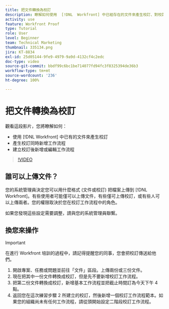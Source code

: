 ```yaml
---
title: 把文件轉換為校訂
description: 瞭解如何使用  [!DNL  Workfront] 中已經存在的文件來產生校訂、對校訂新增工作流程，以及在建立校訂後新增或編輯工作流程。
activity: use
feature: Workfront Proof
type: Tutorial
role: User
level: Beginner
team: Technical Marketing
thumbnail: 335134.png
jira: KT-8834
exl-id: 25d05144-9fe9-4979-9a9d-4132cf4c2edc
doc-type: video
source-git-commit: bbdf99c6bc1be714077fd94fc3f8325394de36b3
workflow-type: tm+mt
source-wordcount: '236'
ht-degree: 100%

---
```


# 把文件轉換為校訂

觀看這段影片，您將瞭解如何：

* 使用 [!DNL Workfront] 中已有的文件來產生校訂
* 產生校訂同時新增工作流程
* 建立校訂後新增或編輯工作流程

>[!VIDEO](https://video.tv.adobe.com/v/335134/?quality=12&learn=on&enablevpops=1)


## 誰可以上傳文件？

您的系統管理員決定您可以用什麼格式 (文件或校訂) 把檔案上傳到 [!DNL Workfront]。有些使用者可能僅可以上傳文件，有些僅可上傳校訂，或有些人可以上傳兩者。您的權限取決於您在校訂工作流程中的角色。

如果您發現這些設定需要調整，請與您的系統管理員聯繫。

## 換您來操作

>[!IMPORTANT]
>
>在進行 Workfront 培訓的過程中，請記得提醒您的同事，您會把校訂傳送給他們。

1. 開啟專案、任務或問題並前往「文件」區段。上傳兩份或三份文件。
1. 現在把其中一份文件轉換成校訂，但是先不要新增校訂工作流程。
1. 把第二份文件轉換成校訂，新增基本工作流程並把截止時間訂為今天下午 4 點。
1. 返回您在這次練習步驟 2 所建立的校訂，然後新增一個校訂工作流程範本。如果您的組織尚未有任何工作流程，請從頭開始設定二階段校訂工作流程。


<!--
###Learn more
* Generate a proof for a document
-->
